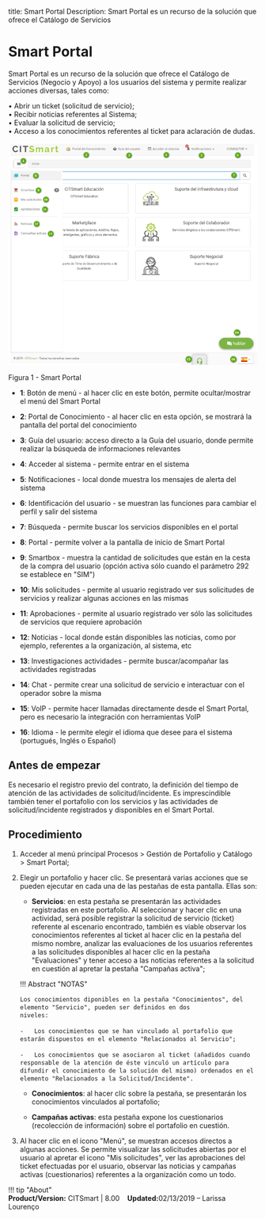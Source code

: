 title:  Smart Portal
Description: Smart Portal es un recurso de la solución que ofrece el Catálogo de Servicios
# Smart Portal

Smart Portal es un recurso de la solución que ofrece el Catálogo de Servicios (Negocio y Apoyo) a los usuarios del sistema y permite realizar acciones diversas, tales como:  

•	Abrir un ticket (solicitud de servicio);  
•	Recibir noticias referentes al Sistema;  
•	Evaluar la solicitud de servicio;  
•	Acceso a los conocimientos referentes al ticket para aclaración de dudas.  


![smart portal](images/smartportal.png)

Figura 1 - Smart Portal



- **1**: Botón de menú - al hacer clic en este botón, permite ocultar/mostrar el menú del Smart Portal

- **2**: Portal de Conocimiento - al hacer clic en esta opción, se mostrará la pantalla del portal del conocimiento

- **3**: Guía del usuario: acceso directo a la Guía del usuario, donde permite realizar la búsqueda de informaciones relevantes

- **4**: Acceder al sistema - permite entrar en el sistema

- **5**: Notificaciones - local donde muestra los mensajes de alerta del sistema

- **6**: Identificación del usuario - se muestran las funciones para cambiar el perfil y salir del sistema

- **7**: Búsqueda - permite buscar los servicios disponibles en el portal

- **8**: Portal - permite volver a la pantalla de inicio de Smart Portal

- **9**: Smartbox  - muestra la cantidad de solicitudes que están en la cesta de la compra del usuario (opción activa sólo cuando el parámetro 292 se establece en "SIM")

- **10**: Mis solicitudes - permite al usuario registrado ver sus solicitudes de servicios y realizar algunas acciones en las mismas

- **11**: Aprobaciones - permite al usuario registrado ver sólo las solicitudes de servicios que requiere aprobación

- **12**: Noticias - local donde están disponibles las noticias, como por ejemplo, referentes a la organización, al sistema, etc

- **13**: Investigaciones actividades - permite buscar/acompañar las actividades registradas

- **14**: Chat - permite crear una solicitud de servicio e interactuar con el operador sobre la misma

- **15**: VoIP - permite hacer llamadas directamente desde el Smart Portal, pero es necesario la integración con herramientas VoIP

- **16**: Idioma - le permite elegir el idioma que desee para el sistema (portugués, Inglés o Español)



Antes de empezar 
-----------------

Es necesario el registro previo del contrato, la definición del tiempo de atención de las actividades de solicitud/incidente. Es imprescindible también tener el portafolio con los servicios y las actividades de solicitud/incidente registrados y disponibles en el Smart Portal.

Procedimiento 
-------------

1.  Acceder al menú principal Procesos \> Gestión de
    Portafolio y Catálogo \> Smart Portal;

2.  Elegir un portafolio y hacer clic. Se presentará varias acciones que se 
    pueden ejecutar en cada una de las pestañas de esta pantalla. Ellas son:

    -   **Servicios**: en esta pestaña se presentarán las actividades registradas en este portafolio. Al seleccionar y hacer clic en una actividad, será posible registrar la solicitud de servicio (ticket) referente al escenario encontrado, también es viable observar los conocimientos referentes al ticket al hacer clic en la pestaña del mismo nombre, analizar las evaluaciones de los usuarios referentes a las solicitudes disponibles al hacer clic en la pestaña "Evaluaciones" y tener acceso a las noticias referentes a la solicitud en cuestión al apretar la pestaña "Campañas activa";  

    !!! Abstract "NOTAS"  

        Los conocimientos diponibles en la pestaña "Conocimientos", del elemento "Servicio", pueden ser definidos en dos                 niveles:  

        -   Los conocimientos que se han vinculado al portafolio que estarán dispuestos en el elemento "Relacionados al Servicio";  

        -   Los conocimientos que se asociaron al ticket (añadidos cuando responsable de la atención de éste vinculó un artículo para difundir el conocimiento de la solución del mismo) ordenados en el elemento "Relacionados a la Solicitud/Incidente".  

    -   **Conocimientos**: al hacer clic sobre la pestaña, se presentarán los conocimientos vinculados al portafolio;

    -   **Campañas activas**: esta pestaña expone los cuestionarios (recolección de información) sobre el portafolio en cuestión.

3.  Al hacer clic en el icono "Menú", se muestran accesos directos a algunas acciones. Se permite visualizar las solicitudes abiertas por el usuario al apretar el icono "Mis solicitudes", ver las aprobaciones del ticket efectuadas por el usuario, observar las noticias y campañas activas (cuestionarios) referentes a la organización como un todo.  
    
!!! tip "About"  
    <b>Product/Version:</b> CITSmart | 8.00 &nbsp;&nbsp;
    <b>Updated:</b>02/13/2019 – Larissa Lourenço  
   
